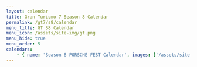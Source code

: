 ```yaml
---
layout: calendar
title: Gran Turismo 7 Season 8 Calendar
permalink: /gt7/s8/calendar
menu_title: GT S8 Calendar
menu_icon: /assets/site-img/gt.png
menu_hide: true
menu_order: 5
calendars:
    - { name: 'Season 8 PORSCHE FEST Calendar', images: ['/assets/site-img/PSGL_PorcFest_Calendar.png'], width: 1366, height: 768 }
---
```

